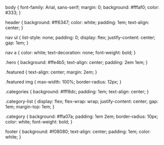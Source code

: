 body {
  font-family: Arial, sans-serif;
  margin: 0;
  background: #fffaf0;
  color: #333;
}

header {
  background: #ff6347;
  color: white;
  padding: 1em;
  text-align: center;
}

nav ul {
  list-style: none;
  padding: 0;
  display: flex;
  justify-content: center;
  gap: 1em;
}

nav a {
  color: white;
  text-decoration: none;
  font-weight: bold;
}

.hero {
  background: #ffe4b5;
  text-align: center;
  padding: 2em 1em;
}

.featured {
  text-align: center;
  margin: 2em;
}

.featured img {
  max-width: 100%;
  border-radius: 12px;
}

.categories {
  background: #fff8dc;
  padding: 1em;
  text-align: center;
}

.category-list {
  display: flex;
  flex-wrap: wrap;
  justify-content: center;
  gap: 1em;
  margin-top: 1em;
}

.category {
  background: #ffa07a;
  padding: 1em 2em;
  border-radius: 10px;
  color: white;
  font-weight: bold;
}

footer {
  background: #f08080;
  text-align: center;
  padding: 1em;
  color: white;
}
